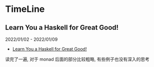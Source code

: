 # TimeLine

## Learn You a Haskell for Great Good!

2022/01/02 - 2022/01/09

- [Learn You a Haskell for Great Good!](http://learnyouahaskell.com/chapters)

读完了一遍, 对于 monad 后面的部分比较粗略, 有些例子也没有深入的思考
